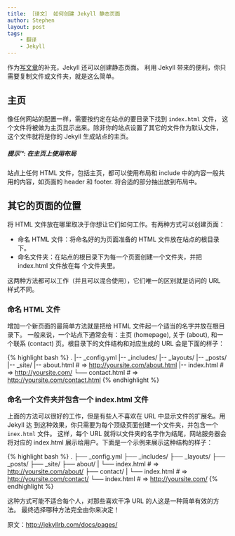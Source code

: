 ```yaml
---
title: ［译文］ 如何创建 Jekyll 静态页面
author: Stephen
layout: post
tags:
    - 翻译
    - Jekyll
---
```

作为[写文章](../posts/)的补充，Jekyll 还可以创建静态页面。
利用 Jekyll 带来的便利，你只需要复制文件或文件夹，就是这么简单。
<!--more-->

## 主页

像任何网站的配置一样，需要按约定在站点的要目录下找到 `index.html` 文件，
这个文件将被做为主页显示出来。除非你的站点设置了其它的文件作为默认文件，
这个文件就将是你的 Jekyll 生成站点的主页。

<div class="note">
  <h5>提示™: 在主页上使用布局</h5>
  <p>
    站点上任何 HTML 文件，包括主页，都可以使用布局和 include 中的内容一般共用的内容，如页面的 header 和 footer. 将合适的部分抽出放到布局中。
  </p>
</div>

## 其它的页面的位置

将 HTML 文件放在哪里取决于你想让它们如何工作。有两种方式可以创建页面：

- 命名 HTML 文件：将命名好的为页面准备的 HTML 文件放在站点的根目录下。
- 命名文件夹：在站点的根目录下为每一个页面创建一个文件夹，并把 index.html 文件放在每
  个文件夹里。

这两种方法都可以工作（并且可以混合使用），它们唯一的区别就是访问的 URL 样式不同。

### 命名 HTML 文件

增加一个新页面的最简单方法就是把给 HTML 文件起一个适当的名字并放在根目录下。
一般来说，一个站点下通常会有：主页 (homepage), 关于 (about), 和一个联系 (contact)
页。根目录下的文件结构和对应生成的 URL 会是下面的样子：

{% highlight bash %}
.
|-- _config.yml
|-- _includes/
|-- _layouts/
|-- _posts/
|-- _site/
|-- about.html    # => http://yoursite.com/about.html
|-- index.html    # => http://yoursite.com/
└── contact.html  # => http://yoursite.com/contact.html
{% endhighlight %}

### 命名一个文件夹并包含一个 index.html 文件

上面的方法可以很好的工作，但是有些人不喜欢在 URL 中显示文件的扩展名。用 Jekyll 达
到这种效果，你只需要为每个顶级页面创建一个文件夹，并包含一个 `inex.html` 文件。
这样，每个 URL 就将以文件夹的名字作为结尾，网站服务器会将对应的 index.html
展示给用户。下面是一个示例来展示这种结构的样子：

{% highlight bash %}
.
├── _config.yml
├── _includes/
├── _layouts/
├── _posts/
├── _site/
├── about/
|   └── index.html  # => http://yoursite.com/about/
├── contact/
|   └── index.html  # => http://yoursite.com/contact/
└── index.html      # => http://yoursite.com/
{% endhighlight %}

这种方式可能不适合每个人，对那些喜欢干净 URL 的人这是一种简单有效的方法。
最终选择哪种方法完全由你来决定！

原文：<a href="http://jekyllrb.com/docs/pages/" target="_blank">http://jekyllrb.com/docs/pages/</a>
